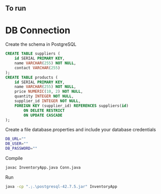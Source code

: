 ## To run

# DB Connection

Create the schema in PostgreSQL
```sql
CREATE TABLE suppliers (
    id SERIAL PRIMARY KEY,
    name VARCHAR(255) NOT NULL,
    contact VARCHAR(255)
);
CREATE TABLE products (
    id SERIAL PRIMARY KEY,
    name VARCHAR(255) NOT NULL,
    price NUMERIC(10, 2) NOT NULL,
    quantity INTEGER NOT NULL,
    supplier_id INTEGER NOT NULL,
    FOREIGN KEY (supplier_id) REFERENCES suppliers(id)
        ON DELETE RESTRICT
        ON UPDATE CASCADE
);
```
Create a file database.properties and include your database credentials
```bash
DB_URL=""
DB_USER=""
DB_PASSWORD=""
```
Compile
```bash
javac InventoryApp.java Conn.java
```
Run
```bash
java -cp ".;.\postgresql-42.7.5.jar" InventoryApp
```